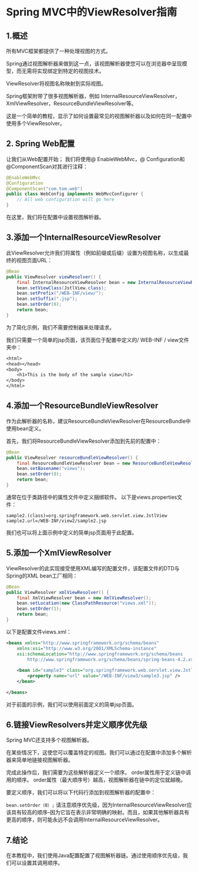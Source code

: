 # Spring MVC中的ViewResolver指南

## 1.概述
所有MVC框架都提供了一种处理视图的方式。

Spring通过视图解析器来做到这一点，该视图解析器使您可以在浏览器中呈现模型，而无需将实现绑定到特定的视图技术。

ViewResolver将视图名称映射到实际视图。

Spring框架附带了很多视图解析器，例如 InternalResourceViewResolver，XmlViewResolver，ResourceBundleViewResolver等。

这是一个简单的教程，显示了如何设置最常见的视图解析器以及如何在同一配置中使用多个ViewResolver。

## 2. Spring Web配置
让我们从Web配置开始； 我们将使用@ EnableWebMvc，@ Configuration和@ComponentScan对其进行注释：

```java
@EnableWebMvc
@Configuration
@ComponentScan("com.tom.web")
public class WebConfig implements WebMvcConfigurer {
    // All web configuration will go here
}
```

在这里，我们将在配置中设置视图解析器。

## 3.添加一个InternalResourceViewResolver

此ViewResolver允许我们将属性（例如前缀或后缀）设置为视图名称，以生成最终的视图页面URL：

```java
@Bean
public ViewResolver viewResolver() {
    final InternalResourceViewResolver bean = new InternalResourceViewResolver();
    bean.setViewClass(JstlView.class);
    bean.setPrefix("/WEB-INF/view/");
    bean.setSuffix(".jsp");
    bean.setOrder(0);
    return bean;
}
```

为了简化示例，我们不需要控制器来处理请求。


我们只需要一个简单的jsp页面，该页面位于配置中定义的/ WEB-INF / view文件夹中：
```jsp
<html>
<head></head>
<body>
	<h1>This is the body of the sample view</h1>
</body>
</html>
```

## 4.添加一个ResourceBundleViewResolver
作为此解析器的名称，建议ResourceBundleViewResolver在ResourceBundle中使用bean定义。

首先，我们将ResourceBundleViewResolver添加到先前的配置中：

```java
@Bean
public ViewResolver resourceBundleViewResolver() {
    final ResourceBundleViewResolver bean = new ResourceBundleViewResolver();
    bean.setBasename("views");
    bean.setOrder(0);
    return bean;
}
```

通常在位于类路径中的属性文件中定义捆绑软件。 以下是views.properties文件：

```
sample2.(class)=org.springframework.web.servlet.view.JstlView
sample2.url=/WEB-INF/view2/sample2.jsp
```

我们也可以将上面示例中定义的简单jsp页面用于此配置。

## 5.添加一个XmlViewResolver
ViewResolver的此实现接受使用XML编写的配置文件，该配置文件的DTD与Spring的XML bean工厂相同：

```java
@Bean
public ViewResolver xmlViewResolver() {
    final XmlViewResolver bean = new XmlViewResolver();
    bean.setLocation(new ClassPathResource("views.xml"));
    bean.setOrder(1);
    return bean;
}
```

以下是配置文件views.xml：

```xml
<beans xmlns="http://www.springframework.org/schema/beans"
    xmlns:xsi="http://www.w3.org/2001/XMLSchema-instance"
    xsi:schemaLocation="http://www.springframework.org/schema/beans
        http://www.springframework.org/schema/beans/spring-beans-4.2.xsd">
 
    <bean id="sample3" class="org.springframework.web.servlet.view.JstlView">
        <property name="url" value="/WEB-INF/view3/sample3.jsp" />
    </bean>
    
</beans>
```

对于前面的示例，我们可以使用前面定义的简单jsp页面。

## 6.链接ViewResolvers并定义顺序优先级
Spring MVC还支持多个视图解析器。


在某些情况下，这使您可以覆盖特定的视图。我们可以通过在配置中添加多个解析器来简单地链接视图解析器。

完成此操作后，我们需要为这些解析器定义一个顺序。 order属性用于定义链中调用的顺序。 order属性（最大顺序号）越高，视图解析器在链中的定位就越晚。

要定义顺序，我们可以将以下代码行添加到视图解析器的配置中：

`bean.setOrder（0）;`
请注意顺序优先级，因为InternalResourceViewResolver应该具有较高的顺序–因为它旨在表示非常明确的映射。而且，如果其他解析器具有更高的顺序，则可能永远不会调用InternalResourceViewResolver。

## 7.结论
在本教程中，我们使用Java配置配置了视图解析器链。通过使用顺序优先级，我们可以设置其调用顺序。